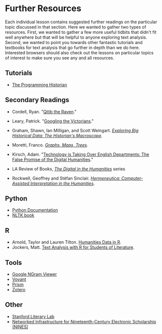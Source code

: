 # Further Resources

Each individual lesson contains suggested further readings on the particular topic discussed in that section. Here we wanted to gather two types of resources. First, we wanted to gather a few more useful tidbits that didn't fit well anywhere but that will be helpful to anyone exploring text analysis. Second, we wanted to point you towards other fantastic tutorials and textbooks for text analysis that go further in depth than we do here. Interested browsers should also check out the lessons on particular topics of interest to make sure you see any and all resources.

## Tutorials
* [The Programming Historian](http://programminghistorian.org/)

## Secondary Readings

* Cordell, Ryan. "[Qitjb the Raven](http://ryancordell.org/research/qijtb-the-raven/)."
* Leary, Patrick. "[Googling the Victorians](http://www.victorianresearch.org/googling.pdf)."

* Graham, Shawn, Ian Milligan, and Scott Weingart. *[Exploring Big Historical Data: The Historian's Macroscope](http://www.themacroscope.org/2.0/)*.

* Moretti, Franco. *[Graphs, Maps, Trees](https://www.amazon.com/Graphs-Maps-Trees-Abstract-Literary/dp/1844671852).*
* Kirsch, Adam. "[Technology is Taking Over English Departments: The False Promise of the Digital Humanities](https://newrepublic.com/article/117428/limits-digital-humanities-adam-kirsch)."
* LA Review of Books, *[The Digital in the Humanities](https://lareviewofbooks.org/feature/the-digital-in-the-humanities)* series
* Rockwell, Geoffrey and Stéfan Sinclair. *[Hermeneutica: Computer-Assisted Interpretation in the Humanities](https://mitpress.mit.edu/books/hermeneutica)*.

## Python
* [Python Documentation](https://www.python.org/doc/)
* [NLTK book](http://www.nltk.org/book/)

## R
* Arnold, Taylor and Lauren Tilton. [Humanities Data in R](http://www.humanitiesdata.org/).
* Jockers, Matt. [Text Analysis with R for Students of Literature](http://www.matthewjockers.net/text-analysis-with-r-for-students-of-literature/).

## Tools
* [Google NGram Viewer](https://books.google.com/ngrams)
* [Voyant](https://voyant-tools.org)
* [Prism](https://prism.scholarslab.org)
* [Zotero](https://zotero.org)

## Other
* [Stanford Literary Lab](http://litlab.stanford.edu/)
* [Networked Infrastructure for Nineteenth-Century Electronic Scholarship (NINES)](https://www.nines.org)